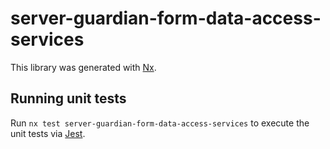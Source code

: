 # server-guardian-form-data-access-services

This library was generated with [Nx](https://nx.dev).

## Running unit tests

Run `nx test server-guardian-form-data-access-services` to execute the unit tests via [Jest](https://jestjs.io).
